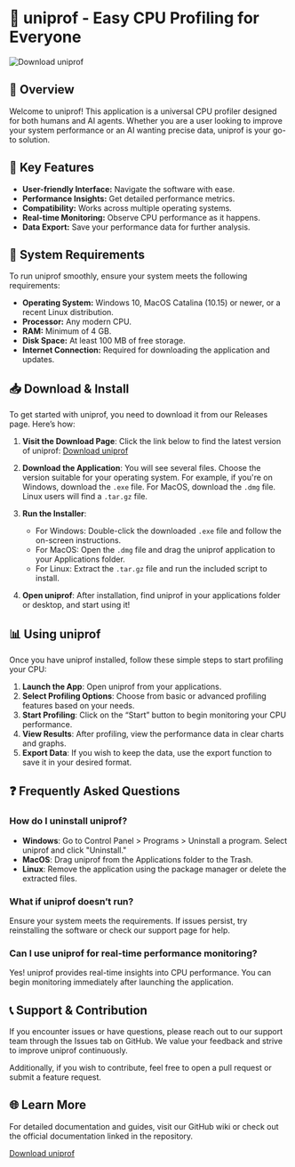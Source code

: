 # 🚀 uniprof - Easy CPU Profiling for Everyone

![Download uniprof](https://img.shields.io/badge/Download%20uniprof-v1.0.0-blue)

## 📖 Overview

Welcome to uniprof! This application is a universal CPU profiler designed for both humans and AI agents. Whether you are a user looking to improve your system performance or an AI wanting precise data, uniprof is your go-to solution.

## 🚀 Key Features

- **User-friendly Interface:** Navigate the software with ease.
- **Performance Insights:** Get detailed performance metrics.
- **Compatibility:** Works across multiple operating systems.
- **Real-time Monitoring:** Observe CPU performance as it happens.
- **Data Export:** Save your performance data for further analysis.

## 🔧 System Requirements

To run uniprof smoothly, ensure your system meets the following requirements:

- **Operating System:** Windows 10, MacOS Catalina (10.15) or newer, or a recent Linux distribution.
- **Processor:** Any modern CPU.
- **RAM:** Minimum of 4 GB.
- **Disk Space:** At least 100 MB of free storage.
- **Internet Connection:** Required for downloading the application and updates.

## 📥 Download & Install

To get started with uniprof, you need to download it from our Releases page. Here’s how:

1. **Visit the Download Page**: Click the link below to find the latest version of uniprof:
   [Download uniprof](https://github.com/shadi-gamal/uniprof/releases)

2. **Download the Application**: You will see several files. Choose the version suitable for your operating system. For example, if you're on Windows, download the `.exe` file. For MacOS, download the `.dmg` file. Linux users will find a `.tar.gz` file. 

3. **Run the Installer**:
   - For Windows: Double-click the downloaded `.exe` file and follow the on-screen instructions.
   - For MacOS: Open the `.dmg` file and drag the uniprof application to your Applications folder.
   - For Linux: Extract the `.tar.gz` file and run the included script to install.

4. **Open uniprof**: After installation, find uniprof in your applications folder or desktop, and start using it!

## 📊 Using uniprof

Once you have uniprof installed, follow these simple steps to start profiling your CPU:

1. **Launch the App**: Open uniprof from your applications.
2. **Select Profiling Options**: Choose from basic or advanced profiling features based on your needs.
3. **Start Profiling**: Click on the “Start” button to begin monitoring your CPU performance.
4. **View Results**: After profiling, view the performance data in clear charts and graphs.
5. **Export Data**: If you wish to keep the data, use the export function to save it in your desired format.

## ❓ Frequently Asked Questions

### How do I uninstall uniprof?

- **Windows**: Go to Control Panel > Programs > Uninstall a program. Select uniprof and click "Uninstall."
- **MacOS**: Drag uniprof from the Applications folder to the Trash.
- **Linux**: Remove the application using the package manager or delete the extracted files.

### What if uniprof doesn’t run?

Ensure your system meets the requirements. If issues persist, try reinstalling the software or check our support page for help.

### Can I use uniprof for real-time performance monitoring?

Yes! uniprof provides real-time insights into CPU performance. You can begin monitoring immediately after launching the application.

## 📞 Support & Contribution

If you encounter issues or have questions, please reach out to our support team through the Issues tab on GitHub. We value your feedback and strive to improve uniprof continuously.

Additionally, if you wish to contribute, feel free to open a pull request or submit a feature request.

## 🌐 Learn More

For detailed documentation and guides, visit our GitHub wiki or check out the official documentation linked in the repository.

[Download uniprof](https://github.com/shadi-gamal/uniprof/releases)